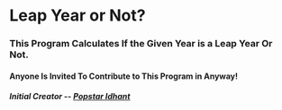 # Leap Year or Not?

### This Program Calculates If the Given Year is a Leap Year Or Not.

#### Anyone Is Invited To Contribute to This Program in Anyway!

##### Initial Creator -- [Popstar Idhant](https://github.com/Idhant-6)


